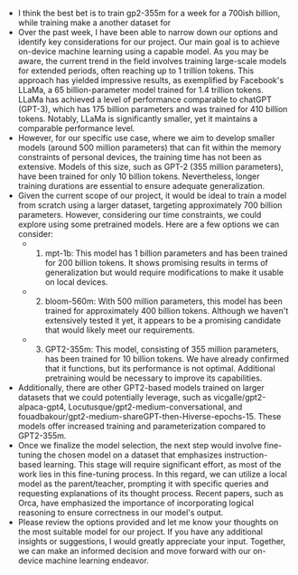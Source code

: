 - I think the best bet is to train gp2-355m for a week for a 700ish billion, while training make a another dataset for
- Over the past week, I have been able to narrow down our options and identify key considerations for our project. Our main goal is to achieve on-device machine learning using a capable model. As you may be aware, the current trend in the field involves training large-scale models for extended periods, often reaching up to 1 trillion tokens. This approach has yielded impressive results, as exemplified by Facebook's LLaMa, a 65 billion-parameter model trained for 1.4 trillion tokens. LLaMa has achieved a level of performance comparable to chatGPT (GPT-3), which has 175 billion parameters and was trained for 410 billion tokens. Notably, LLaMa is significantly smaller, yet it maintains a comparable performance level.
- However, for our specific use case, where we aim to develop smaller models (around 500 million parameters) that can fit within the memory constraints of personal devices, the training time has not been as extensive. Models of this size, such as GPT-2 (355 million parameters), have been trained for only 10 billion tokens. Nevertheless, longer training durations are essential to ensure adequate generalization.
- Given the current scope of our project, it would be ideal to train a model from scratch using a larger dataset, targeting approximately 700 billion parameters. However, considering our time constraints, we could explore using some pretrained models. Here are a few options we can consider:
	- 1. mpt-1b: This model has 1 billion parameters and has been trained for 200 billion tokens. It shows promising results in terms of generalization but would require modifications to make it usable on local devices.
	- 2. bloom-560m: With 500 million parameters, this model has been trained for approximately 400 billion tokens. Although we haven't extensively tested it yet, it appears to be a promising candidate that would likely meet our requirements.
	- 3. GPT2-355m: This model, consisting of 355 million parameters, has been trained for 10 billion tokens. We have already confirmed that it functions, but its performance is not optimal. Additional pretraining would be necessary to improve its capabilities.
- Additionally, there are other GPT2-based models trained on larger datasets that we could potentially leverage, such as vicgalle/gpt2-alpaca-gpt4, Locutusque/gpt2-medium-conversational, and fouadbakour/gpt2-medium-shareGPT-then-Hiverse-epochs-15. These models offer increased training and parameterization compared to GPT2-355m.
- Once we finalize the model selection, the next step would involve fine-tuning the chosen model on a dataset that emphasizes instruction-based learning. This stage will require significant effort, as most of the work lies in this fine-tuning process. In this regard, we can utilize a local model as the parent/teacher, prompting it with specific queries and requesting explanations of its thought process. Recent papers, such as Orca, have emphasized the importance of incorporating logical reasoning to ensure correctness in our model's output.
- Please review the options provided and let me know your thoughts on the most suitable model for our project. If you have any additional insights or suggestions, I would greatly appreciate your input. Together, we can make an informed decision and move forward with our on-device machine learning endeavor.